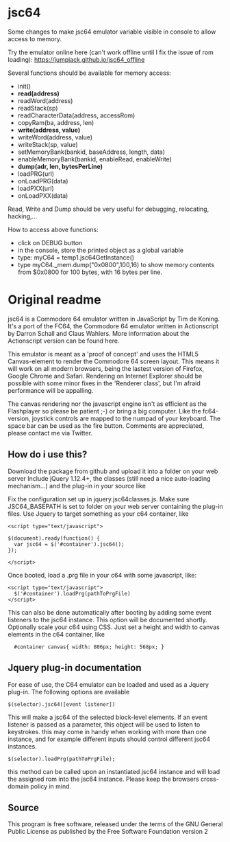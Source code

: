 jsc64
=====

Some changes to make jsc64 emulator variable visible in console to allow access to memory.

Try the emulator online here (can't work offline until I fix the issue of rom loading): https://jumpjack.github.io/jsc64_offline

Several functions should be available for memory access:

- init()
- **read(address)**
- readWord(address)
- readStack(sp)
- readCharacterData(address, accessRom)
- copyRam(ba, address, len)
- **write(address, value)**
- writeWord(address, value)
- writeStack(sp, value)
- setMemoryBank(bankid, baseAddress, length, data)
- enableMemoryBank(bankid, enableRead, enableWrite)
- **dump(adr, len, bytesPerLine)**
- loadPRG(url)
- onLoadPRG(data)
- loadPXX(url)
- onLoadPXX(data)

Read, Write and Dump should be very useful for debugging, relocating, hacking,...

How to access above functions:

- click on DEBUG button
- in the console, store the printed object as a global variable
- type: myC64 = temp1.jsc64GetInstance()
- type myC64._mem.dump("0x0800",100,16) to show memory contents from $0x0800 for 100 bytes, with 16 bytes per line.

# Original readme
jsc64 is a Commodore 64 emulator written in JavaScript by Tim de Koning. It's a port of the FC64, the Commodore 64 emulator written in Actionscript by Darron Schall and Claus Wahlers. More information about the Actionscript version can be found here.

This emulator is meant as a 'proof of concept' and uses the HTML5 Canvas-element to render the Commodore 64 screen layout. This means it will work on all modern browsers, being the lastest version of Firefox, Google Chrome and Safari. Rendering on Internet Explorer should be possible with some minor fixes in the 'Renderer class', but I'm afraid performance will be appalling.

The canvas rendering nor the javascript engine isn't as efficient as the Flashplayer so please be patient ;-) or bring a big computer. Like the fc64-version, joystick controls are mapped to the numpad of your keyboard. The space bar can be used as the fire button. Comments are appreciated, please contact me via Twitter.

How do i use this?
------------------

Download the package from github and upload it into a folder on your web server
Include jQuery 1.12.4+, the classes (still need a nice auto-loading mechanism...) and the plug-in in your source like
<script type="text/javascript" src="js/jquery/jquery-1.12.4.min.js"></script>
<script type="text/javascript" src="js/jquery.jsc64classes.js"></script>
<script type="text/javascript" src="js/jquery.jsc64.js"></script>
            
Fix the configuration set up in jquery.jsc64classes.js. Make sure JSC64_BASEPATH is set to folder on your web server containing the plug-in files.
Use Jquery to target something as your c64 container, like
```
<script type="text/javascript">

$(document).ready(function() {
  var jsc64 = $('#container').jsc64();
});

</script>
```
            
Once booted, load a .prg file in your c64 with some javascript, like:
```
<script type="text/javascript">
  $('#container').loadPrg(pathToPrgFile)
</script>
```

This can also be done automatically after booting by adding some event listeners to the jsc64 instance. This option will be documented shortly.
Optionally scale your c64 using CSS. Just set a height and width to canvas elements in the c64 container, like
```
  #container canvas{ width: 806px; height: 568px; }
```
			
Jquery plug-in documentation
----------------------------

For ease of use, the C64 emulator can be loaded and used as a Jquery plug-in. The following options are available
```
$(selector).jsc64([event listener])
```

This will make a jsc64 of the selected block-level elements. If an event listener is passed as a parameter, this object will be used to listen to keystrokes. this may come in handy when working with more than one instance, and for example different inputs should control different jsc64 instances.
```
$(selector).loadPrg(pathToPrgFile);
```

this method can be called upon an instantiated jsc64 instance and will load the assigned rom into the jsc64 instance. Please keep the browsers cross-domain policy in mind.

Source
------

This program is free software, released under the terms of the GNU General Public License as published by the Free Software Foundation version 2
